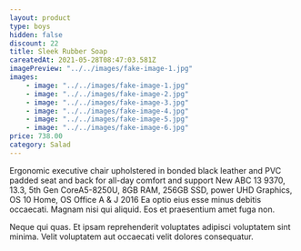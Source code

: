```yaml
---
layout: product
type: boys
hidden: false
discount: 22
title: Sleek Rubber Soap
careatedAt: 2021-05-28T08:47:03.581Z
imagePreview: "../../images/fake-image-1.jpg"
images:
    - image: "../../images/fake-image-1.jpg"
    - image: "../../images/fake-image-2.jpg"
    - image: "../../images/fake-image-3.jpg"
    - image: "../../images/fake-image-4.jpg"
    - image: "../../images/fake-image-5.jpg"
    - image: "../../images/fake-image-6.jpg"
price: 738.00
category: Salad
---
```

Ergonomic executive chair upholstered in bonded black leather and PVC padded seat and back for all-day comfort and support
New ABC 13 9370, 13.3, 5th Gen CoreA5-8250U, 8GB RAM, 256GB SSD, power UHD Graphics, OS 10 Home, OS Office A & J 2016
Ea optio eius esse minus debitis occaecati. Magnam nisi qui aliquid. Eos et praesentium amet fuga non.
 Neque qui quas. Et ipsam reprehenderit voluptates adipisci voluptatem sint minima. Velit voluptatem aut occaecati velit dolores consequatur.
